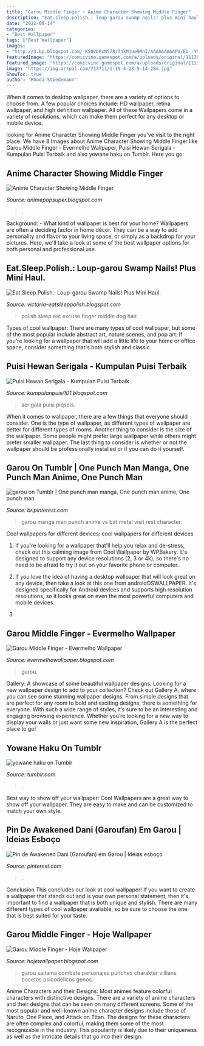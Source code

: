```yaml
---
title: "Garou Middle Finger ~ Anime Character Showing Middle Finger"
description: "Eat.sleep.polish.: loup-garou swamp nails! plus mini haul."
date: "2022-08-14"
categories:
- "Best Wallpaper"
tags: ["Best Wallpaper"]
images:
- "http://3.bp.blogspot.com/-KSOVDPxN578/TnkMjUe9MnI/AAAAAAAAAPU/Eb--YNCBUD4/s400/DSC04179.JPG"
featuredImage: "https://comicvine.gamespot.com/a/uploads/original/11130/111303510/7605263-9535896788-aq76v.jpg"
featured_image: "https://comicvine.gamespot.com/a/uploads/original/11130/111303510/7605263-9535896788-aq76v.jpg"
image: "https://img.artpal.com/713711/1-19-4-28-5-14-28m.jpg"
ShowToc: true
author: "Rhoda Stiedemann"
---
```



When it comes to desktop wallpaper, there are a variety of options to choose from. A few popular choices include: HD wallpaper, retina wallpaper, and high definition wallpaper. All of these Wallpapers come in a variety of resolutions, which can make them perfect for any desktop or mobile device. 

	

		
looking for Anime Character Showing Middle Finger you've visit to the right place. We have 8 Images about Anime Character Showing Middle Finger like Garou Middle Finger - Evermelho Wallpaper, Puisi Hewan Serigala - Kumpulan Puisi Terbaik and also yowane haku on Tumblr. Here you go:
		
    
## Anime Character Showing Middle Finger

<img loading=lazy src="https://img.artpal.com/713711/1-19-4-28-5-14-28m.jpg" onerror="this.onerror=null;this.src='https://tse4.mm.bing.net/th?id=OIP.lomvWUSFHFbrV2oThBsr3QHaJ4&amp;pid=15.1';" alt="Anime Character Showing Middle Finger">

_Source: animepopsuper.blogspot.com_

>. 

	

Background: - What kind of wallpaper is best for your home?
Wallpapers are often a deciding factor in home décor. They can be a way to add personality and flavor to your living space, or simply as a backdrop for your pictures. Here, we'll take a look at some of the best wallpaper options for both personal and professional use.

    
## Eat.Sleep.Polish.: Loup-garou Swamp Nails! Plus Mini Haul.

<img loading=lazy src="http://3.bp.blogspot.com/-KSOVDPxN578/TnkMjUe9MnI/AAAAAAAAAPU/Eb--YNCBUD4/s400/DSC04179.JPG" onerror="this.onerror=null;this.src='https://tse4.mm.bing.net/th?id=OIP.Hx-QHrZwjmXcf-_0BXUBqQEsDh&amp;pid=15.1';" alt="Eat.Sleep.Polish.: Loup-garou Swamp Nails! Plus Mini Haul.">

_Source: victoria-eatsleeppolish.blogspot.com_

>polish sleep eat excuse finger middle dog hair. 

	

Types of cool wallpaper:
There are many types of cool wallpaper, but some of the most popular include abstract art, nature scenes, and pop art. If you're looking for a wallpaper that will add a little life to your home or office space, consider something that's both stylish and classic.

    
## Puisi Hewan Serigala - Kumpulan Puisi Terbaik

<img loading=lazy src="https://p0.piqsels.com/preview/243/39/617/wolf-dreaming-dreamcatcher-grey-wolf-fantasy-painting.jpg" onerror="this.onerror=null;this.src='https://tse2.mm.bing.net/th?id=OIP.OVzcj1kPTuvq-Uoc8vjeoQHaHz&amp;pid=15.1';" alt="Puisi Hewan Serigala - Kumpulan Puisi Terbaik">

_Source: kumpulanpuisi101.blogspot.com_

>serigala puisi piqsels. 

	

When it comes to wallpaper, there are a few things that everyone should consider. One is the type of wallpaper, as different types of wallpaper are better for different types of rooms. Another thing to consider is the size of the wallpaper. Some people might prefer large wallpaper while others might prefer smaller wallpaper. The last thing to consider is whether or not the wallpaper should be professionally installed or if you can do it yourself.

    
## Garou On Tumblr | One Punch Man Manga, One Punch Man Anime, One Punch Man

<img loading=lazy src="https://i.pinimg.com/originals/ab/75/46/ab754671e4b62d109fcf4d76aec8b4df.jpg" onerror="this.onerror=null;this.src='https://tse4.mm.bing.net/th?id=OIP.Jn86il7VRKtV4eME8_pGkwAAAA&amp;pid=15.1';" alt="garou on Tumblr | One punch man manga, One punch man anime, One punch man">

_Source: br.pinterest.com_

>garou manga man punch anime vs bat metal visit rest character. 

	

Cool wallpapers for different devices:
cool wallpapers for different devices 

1. If you're looking for a wallpaper that'll help you relax and de-stress, check out this calming image from Cool Wallpaper by WPBakery. It's designed to support any device resolutions (2, 3 or 4k), so there's no need to be afraid to try it out on your favorite phone or computer.

2. If you love the idea of having a desktop wallpaper that will look great on any device, then take a look at this one from androidOSWALLPAPER. It's designed specifically for Android devices and supports high resolution resolutions, so it looks great on even the most powerful computers and mobile devices.

3.

    
## Garou Middle Finger - Evermelho Wallpaper

<img loading=lazy src="https://4.bp.blogspot.com/-YMr4N65JUKY/XMUraMa2lUI/AAAAAAAAnxQ/R7gn1CUue-k2_yQqJ4m7W61u35WFeMNRgCLcBGAs/s1600/gggggg.png" onerror="this.onerror=null;this.src='https://tse1.mm.bing.net/th?id=OIP.e0uofUauwGnOd5v6Fzv79gHaD2&amp;pid=15.1';" alt="Garou Middle Finger - Evermelho Wallpaper">

_Source: evermelhowallpaper.blogspot.com_

>garou. 

	

Gallery: A showcase of some beautiful wallpaper designs.
Looking for a new wallpaper design to add to your collection? Check out Gallery A, where you can see some stunning wallpaper designs. From simple designs that are perfect for any room to bold and exciting designs, there is something for everyone. With such a wide range of styles, it’s sure to be an interesting and engaging browsing experience. Whether you’re looking for a new way to display your walls or just want some new inspiration, Gallery A is the perfect place to go!





	
	
    
## Yowane Haku On Tumblr

<img loading=lazy src="https://66.media.tumblr.com/tumblr_m7dilqD4Go1rsxntjo1_400.gif" onerror="this.onerror=null;this.src='https://tse3.mm.bing.net/th?id=OIP.LjXEQrWg3xQrRyLmJKEWAwAAAA&amp;pid=15.1';" alt="yowane haku on Tumblr">

_Source: tumblr.com_

>. 

	

Best way to show off your wallpaper:
Cool Wallpapers are a great way to show off your wallpaper. They are easy to make and can be customized to match your own style.

    
## Pin De Awakened Dani (Garoufan) Em Garou | Ideias Esboço

<img loading=lazy src="https://i.pinimg.com/736x/6c/b6/23/6cb623cf0e6dd5425bfb97b58fbd3d22.jpg" onerror="this.onerror=null;this.src='https://tse3.mm.bing.net/th?id=OIP.2JtcEPrYrIvu_G0XfxJ0zAHaKl&amp;pid=15.1';" alt="Pin de Awakened Dani (Garoufan) em Garou | Ideias esboço">

_Source: pinterest.com_

>. 

	

Conclusion
This concludes our look at cool wallpaper! If you want to create a wallpaper that stands out and is your own personal statement, then it's important to find a wallpaper that is both unique and stylish. There are many different types of cool wallpaper available, so be sure to choose the one that is best suited for your taste.

    
## Garou Middle Finger - Hoje Wallpaper

<img loading=lazy src="https://comicvine.gamespot.com/a/uploads/original/11130/111303510/7605263-9535896788-aq76v.jpg" onerror="this.onerror=null;this.src='https://tse4.mm.bing.net/th?id=OIP.sql4fyNHpud9HvvLV7vM5QHaJ3&amp;pid=15.1';" alt="Garou Middle Finger - Hoje Wallpaper">

_Source: hojewallpaper.blogspot.com_

>garou saitama combate personajes punches charakter villians bocetos psicodélicos genos. 

	

Anime Characters and their Designs: Most animes feature colorful characters with distinctive designs.
There are a variety of anime characters and their designs that can be seen on many different screens. Some of the most popular and well-known anime character designs include those of Naruto, One Piece, and Attack on Titan. The designs for these characters are often complex and colorful, making them some of the most recognizable in the industry. This popularity is likely due to their uniqueness as well as the intricate details that go into their design.

